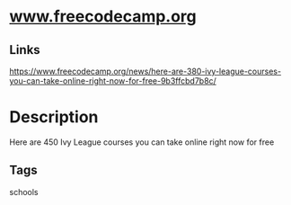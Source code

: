 # www.freecodecamp.org

## Links
https://www.freecodecamp.org/news/here-are-380-ivy-league-courses-you-can-take-online-right-now-for-free-9b3ffcbd7b8c/

# Description
Here are 450 Ivy League courses you can take online right now for free

## Tags
schools


